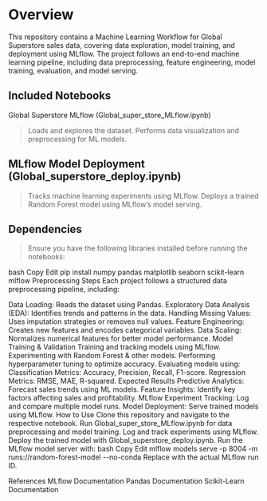 # Overview
This repository contains a Machine Learning Workflow for Global Superstore sales data, covering data exploration, model training, and deployment using MLflow. The project follows an end-to-end machine learning pipeline, including data preprocessing, feature engineering, model training, evaluation, and model serving.

## Included Notebooks
Global Superstore MLflow (Global_super_store_MLflow.ipynb)

> Loads and explores the dataset.
> Performs data visualization and preprocessing for ML models.
## MLflow Model Deployment (Global_superstore_deploy.ipynb)

> Tracks machine learning experiments using MLflow.
> Deploys a trained Random Forest model using MLflow’s model serving.
## Dependencies
> Ensure you have the following libraries installed before running the notebooks:

bash
Copy
Edit
pip install numpy pandas matplotlib seaborn scikit-learn mlflow
Preprocessing Steps
Each project follows a structured data preprocessing pipeline, including:

Data Loading: Reads the dataset using Pandas.
Exploratory Data Analysis (EDA): Identifies trends and patterns in the data.
Handling Missing Values: Uses imputation strategies or removes null values.
Feature Engineering: Creates new features and encodes categorical variables.
Data Scaling: Normalizes numerical features for better model performance.
Model Training & Validation
Training and tracking models using MLflow.
Experimenting with Random Forest & other models.
Performing hyperparameter tuning to optimize accuracy.
Evaluating models using:
Classification Metrics: Accuracy, Precision, Recall, F1-score.
Regression Metrics: RMSE, MAE, R-squared.
Expected Results
Predictive Analytics: Forecast sales trends using ML models.
Feature Insights: Identify key factors affecting sales and profitability.
MLflow Experiment Tracking: Log and compare multiple model runs.
Model Deployment: Serve trained models using MLflow.
How to Use
Clone this repository and navigate to the respective notebook.
Run Global_super_store_MLflow.ipynb for data preprocessing and model training.
Log and track experiments using MLflow.
Deploy the trained model with Global_superstore_deploy.ipynb.
Run the MLflow model server with:
bash
Copy
Edit
mlflow models serve -p 8004 -m runs:/<your-run-id>/random-forest-model --no-conda
Replace <your-run-id> with the actual MLflow run ID.

References
MLflow Documentation
Pandas Documentation
Scikit-Learn Documentation
